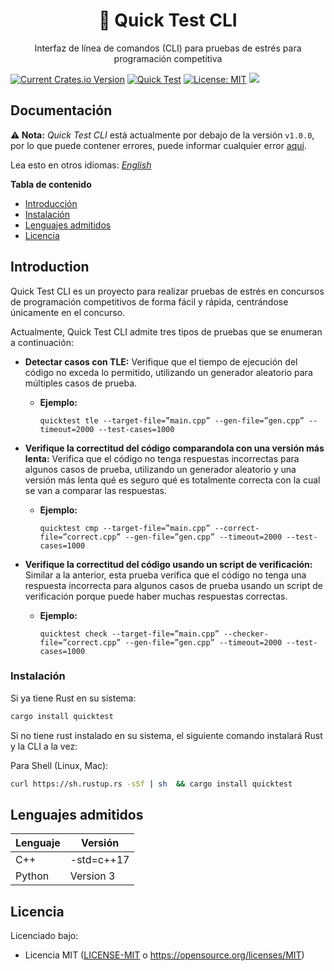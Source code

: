 <h1 align="center">🦉 Quick Test CLI</h1>

<p align="center">Interfaz de línea de comandos (CLI) para pruebas de estrés para programación competitiva</p>

[![Current Crates.io Version](https://img.shields.io/crates/v/quicktest.svg)](https://crates.io/crates/quicktest) [![Quick Test](https://circleci.com/gh/LuisMBaezCo/quicktest.svg?style=shield)](https://app.circleci.com/pipelines/github/LuisMBaezCo/quicktest) [![License: MIT](https://img.shields.io/badge/License-MIT-blue.svg)](https://opensource.org/licenses/MIT) [![](https://img.shields.io/crates/d/quicktest)](https://crates.io/crates/quicktest)

## Documentación

**⚠️ Nota:** _Quick Test CLI_ está actualmente por debajo de la versión `v1.0.0`, por lo que puede contener errores, puede informar cualquier error [aquí](https://github.com/LuisMBaezCo/quicktest/issues).

Lea esto en otros idiomas: [_English_](./../README.md)

**Tabla de contenido**

- [Introducción](#introducción)
- [Instalación](#instalación)
- [Lenguajes admitidos](#lenguajes-admitidos)
- [Licencia](#licencia)

## Introduction

Quick Test CLI es un proyecto para realizar pruebas de estrés en concursos de programación competitivos de forma fácil y rápida, centrándose únicamente en el concurso.

Actualmente, Quick Test CLI admite tres tipos de pruebas que se enumeran a continuación:

* **Detectar casos con TLE:** Verifique que el tiempo de ejecución del código no exceda lo permitido, utilizando un generador aleatorio para múltiples casos de prueba.
    * **Ejemplo:**
        ```shell
        quicktest tle --target-file=”main.cpp” --gen-file=”gen.cpp” --timeout=2000 --test-cases=1000
        ```

* **Verifique la correctitud del código comparandola con una versión más lenta:** Verifica que el código no tenga respuestas incorrectas para algunos casos de prueba, utilizando un generador aleatorio y una versión más lenta qué es seguro qué es totalmente correcta con la cual se van a comparar las respuestas.
    * **Ejemplo:**
        ```shell
        quicktest cmp --target-file=”main.cpp” --correct-file=”correct.cpp” --gen-file=”gen.cpp” --timeout=2000 --test-cases=1000
        ```

* **Verifique la correctitud del código usando un script de verificación:** Similar a la anterior, esta prueba verifica que el código no tenga una respuesta incorrecta para algunos casos de prueba usando un script de verificación porque puede haber muchas respuestas correctas.
    * **Ejemplo:**
        ```shell
        quicktest check --target-file=”main.cpp” --checker-file=”correct.cpp” --gen-file=”gen.cpp” --timeout=2000 --test-cases=1000
        ```

### Instalación

Si ya tiene Rust en su sistema:

```sh
cargo install quicktest
```

Si no tiene rust instalado en su sistema, el siguiente comando instalará Rust y la CLI a la vez:

Para Shell (Linux, Mac):
```sh
curl https://sh.rustup.rs -sSf | sh  && cargo install quicktest
```

## Lenguajes admitidos

| Lenguaje           |       Versión          |
|--------------------|------------------------|
| C++                | -std=c++17             |
| Python             | Version 3              |


## Licencia
Licenciado bajo:
* Licencia MIT ([LICENSE-MIT](https://github.com/LuisMBaezCo/quicktest/blob/main/LICENSE) o https://opensource.org/licenses/MIT)